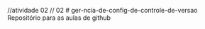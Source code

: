 //atividade 02 // 02 # ger-ncia-de-config-de-controle-de-versao
Repositório para as aulas de github
